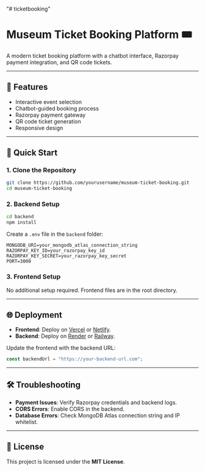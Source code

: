"# ticketbooking" 


# Museum Ticket Booking Platform 🎟️

A modern ticket booking platform with a chatbot interface, Razorpay payment integration, and QR code tickets.

---

## 🌟 Features

- Interactive event selection
- Chatbot-guided booking process
- Razorpay payment gateway
- QR code ticket generation
- Responsive design

---

## 🚀 Quick Start

### 1. Clone the Repository
```bash
git clone https://github.com/yourusername/museum-ticket-booking.git
cd museum-ticket-booking
```

### 2. Backend Setup
```bash
cd backend
npm install
```

Create a `.env` file in the `backend` folder:
```env
MONGODB_URI=your_mongodb_atlas_connection_string
RAZORPAY_KEY_ID=your_razorpay_key_id
RAZORPAY_KEY_SECRET=your_razorpay_key_secret
PORT=3000
```

### 3. Frontend Setup
No additional setup required. Frontend files are in the root directory.

---

## 🌐 Deployment

- **Frontend**: Deploy on [Vercel](https://vercel.com/) or [Netlify](https://www.netlify.com/).
- **Backend**: Deploy on [Render](https://render.com/) or [Railway](https://railway.app/).

Update the frontend with the backend URL:
```javascript
const backendUrl = "https://your-backend-url.com";
```

---

## 🛠️ Troubleshooting

- **Payment Issues**: Verify Razorpay credentials and backend logs.
- **CORS Errors**: Enable CORS in the backend.
- **Database Errors**: Check MongoDB Atlas connection string and IP whitelist.

---

## 📄 License

This project is licensed under the **MIT License**.

